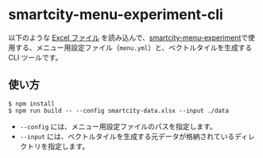# smartcity-menu-experiment-cli


以下のような [Excel ファイル](https://docs.google.com/spreadsheets/d/1IQKC5dRNlWaINs0BkmYamaLQIgX6kQuLLzN-nQryBlU/edit?usp=sharing) を読み込んで、[smartcity-menu-experiment](https://github.com/geolonia/smartcity-menu-experiment)で使用する、メニュー用設定ファイル（`menu.yml`）と、ベクトルタイルを生成する CLI ツールです。


## 使い方

```
$ npm install
$ npm run build -- --config smartcity-data.xlsx --input ./data
```
- `--config` には、メニュー用設定ファイルのパスを指定します。
- `--input` には、ベクトルタイルを生成する元データが格納されているディレクトリを指定します。